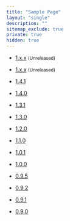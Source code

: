 ```yaml
---
title: "Sample Page"
layout: "single"
description: ""
sitemap_exclude: true
private: true
hidden: true
---
```


- [1.x.x](/sample-page/next/) <small class="text-muted">(Unreleased)</small>
- [1.x.x](/sample-page/next-dark/) <small class="text-muted">(Unreleased)</small>

- [1.4.1](/sample-page/1.4.1/)
- [1.4.0](/sample-page/1.4.0/)
- [1.3.1](/sample-page/1.3.1/)
- [1.3.0](/sample-page/1.3.0/)
- [1.2.0](/sample-page/1.2.0/)
- [1.1.0](/sample-page/1.1.0/)
- [1.0.1](/sample-page/1.0.1/)
- [1.0.0](/sample-page/1.0.0/)
- [0.9.5](/sample-page/0.9.5/)
- [0.9.2](/sample-page/0.9.2/)
- [0.9.1](/sample-page/0.9.1/)
- [0.9.0](/sample-page/0.9.0/)
